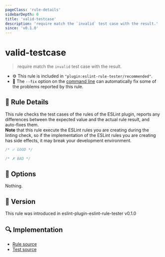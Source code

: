 ```yaml
---
pageClass: 'rule-details'
sidebarDepth: 0
title: 'valid-testcase'
description: 'require match the `invalid` test case with the result.'
since: 'v0.1.0'
---
```


# valid-testcase

> require match the `invalid` test case with the result.

- :gear: This rule is included in `"plugin:eslint-rule-tester/recommended"`.
- :wrench: The `--fix` option on the [command line](https://eslint.org/docs/user-guide/command-line-interface#fixing-problems) can automatically fix some of the problems reported by this rule.

## :book: Rule Details

This rule checks the test cases of the rules of the ESLint plugin, reports any differences between the expected value and the actual rule result, and auto-fixes them.\
**Note** that this rule execute the ESLint rules you are creating during the linting check, so if the implementation of the ESLint rules you are creating has side effects, it may break your development environment.

<ESLintCodeBlock fix>

<!--eslint-skip-->

```js
/* ✓ GOOD */

/* ✗ BAD */
```

</ESLintCodeBlock>

## :wrench: Options

Nothing.

## :rocket: Version

This rule was introduced in eslint-plugin-eslint-rule-tester v0.1.0

## :mag: Implementation

- [Rule source](https://github.com/ota-meshi/eslint-plugin-eslint-rule-tester/blob/main/lib/rules/valid-testcase.js)
- [Test source](https://github.com/ota-meshi/eslint-plugin-eslint-rule-tester/blob/main/tests/lib/rules/valid-testcase.js)
